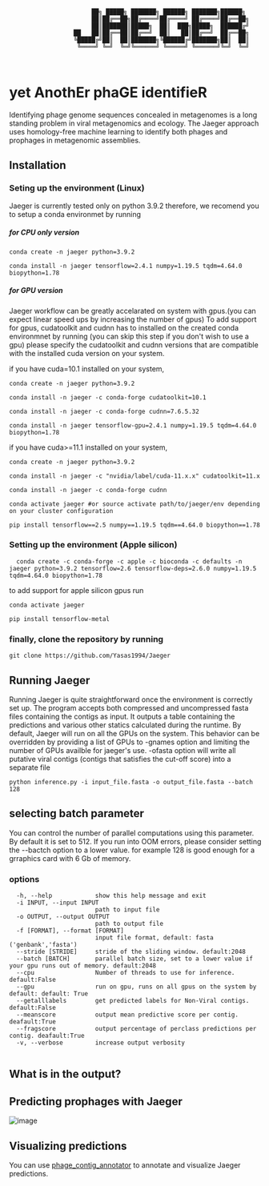 ````
      
      
                       ██╗ █████╗ ███████╗ ██████╗ ███████╗██████╗ 
                       ██║██╔══██╗██╔════╝██╔════╝ ██╔════╝██╔══██╗
                       ██║███████║█████╗  ██║  ███╗█████╗  ██████╔╝
                  ██   ██║██╔══██║██╔══╝  ██║   ██║██╔══╝  ██╔══██╗
                  ╚█████╔╝██║  ██║███████╗╚██████╔╝███████╗██║  ██║
                   ╚════╝ ╚═╝  ╚═╝╚══════╝ ╚═════╝ ╚══════╝╚═╝  ╚═╝



````



# yet AnothEr phaGE identifieR
Identifying phage genome sequences concealed in metagenomes is a long standing problem in viral metagenomics and ecology. The Jaeger approach uses homology-free machine learning to identify both phages and prophages in metagenomic assemblies.
## Installation 

### Seting up the environment (Linux)
Jaeger is currently tested only on python 3.9.2 therefore, we recomend you to setup a conda environmet by running

##### for CPU only version

````
conda create -n jaeger python=3.9.2

conda install -n jaeger tensorflow=2.4.1 numpy=1.19.5 tqdm=4.64.0 biopython=1.78

````

##### for GPU version

Jaeger workflow can be greatly accelarated on system with gpus.(you can expect linear speed ups by increasing the number of gpus) To add support for gpus, cudatoolkit and cudnn has to installed on the created conda environmnet by running (you can skip this step if you don't wish to use a gpu) 
please specify the cudatoolkit and cudnn versions that are compatible with the installed cuda version on your system.

if you have cuda=10.1 installed on your system, 

````
conda create -n jaeger python=3.9.2

conda install -n jaeger -c conda-forge cudatoolkit=10.1 

conda install -n jaeger -c conda-forge cudnn=7.6.5.32

conda install -n jaeger tensorflow-gpu=2.4.1 numpy=1.19.5 tqdm=4.64.0 biopython=1.78

````


if you have cuda>=11.1 installed on your system,

````
conda create -n jaeger python=3.9.2 

conda install -n jaeger -c "nvidia/label/cuda-11.x.x" cudatoolkit=11.x

conda install -n jaeger -c conda-forge cudnn

conda activate jaeger #or source activate path/to/jaeger/env depending on your cluster configuration

pip install tensorflow==2.5 numpy==1.19.5 tqdm==4.64.0 biopython==1.78

````


### Setting up the environment (Apple silicon)

````
  conda create -c conda-forge -c apple -c bioconda -c defaults -n jaeger python=3.9.2 tensorflow=2.6 tensorflow-deps=2.6.0 numpy=1.19.5 tqdm=4.64.0 biopython=1.78
````
to add support for apple silicon gpus run

````
conda activate jaeger

pip install tensorflow-metal
````


### finally, clone the repository by running

````
git clone https://github.com/Yasas1994/Jaeger
````



## Running Jaeger

Running Jaeger is quite straightforward once the environment is correctly set up. The program accepts both compressed and uncompressed fasta files containing the contigs as input. It outputs a table containing the predictions and various other statics calculated during the runtime. 
By default, Jaeger will run on all the GPUs on the system. This behavior can be overridden by providing a list of GPUs to -gnames option and limiting the number of GPUs availble for jaeger's use.
-ofasta option will write all putative viral contigs (contigs that satisfies the cut-off score) into a separate file

````
python inference.py -i input_file.fasta -o output_file.fasta --batch 128
````
## selecting batch parameter 

You can control the number of parallel computations using this parameter. By default it is set to 512. If you run into OOM errors, please consider setting the --bactch option to a lower value. for example 128 is good enough for a grraphics card with 6 Gb of memory.

### options

````
  -h, --help            show this help message and exit
  -i INPUT, --input INPUT
                        path to input file
  -o OUTPUT, --output OUTPUT
                        path to output file
  -f [FORMAT], --format [FORMAT]
                        input file format, default: fasta ('genbank','fasta')
  --stride [STRIDE]     stride of the sliding window. default:2048
  --batch [BATCH]       parallel batch size, set to a lower value if your gpu runs out of memory. default:2048
  --cpu                 Number of threads to use for inference. default:False
  --gpu                 run on gpu, runs on all gpus on the system by default: default: True
  --getalllabels        get predicted labels for Non-Viral contigs. default:False
  --meanscore           output mean predictive score per contig. deafault:True
  --fragscore           output percentage of perclass predictions per contig. deafault:True
  -v, --verbose         increase output verbosity
  
````

## What is in the output?


## Predicting prophages with Jaeger
![image](https://user-images.githubusercontent.com/34155351/201996217-807c638f-49e1-4147-baff-af6bf20441fa.png)


## Visualizing predictions 

You can use [phage_contig_annotator](https://github.com/Yasas1994/phage_contig_annotator) to annotate and visualize Jaeger predictions.



